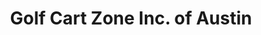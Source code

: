 ---
title: "Golf Cart Zone Inc. of Austin"
url: /austin/golf-cart-zone-inc-of-austin/
shop: Allgemein
---